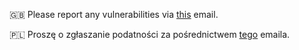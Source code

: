 🇬🇧 Please report any vulnerabilities via [this](mailto:szewczuko@pm.me) email.

🇵🇱 Proszę o zgłaszanie podatności za pośrednictwem [tego](mailto:szewczuko@pm.me) emaila.